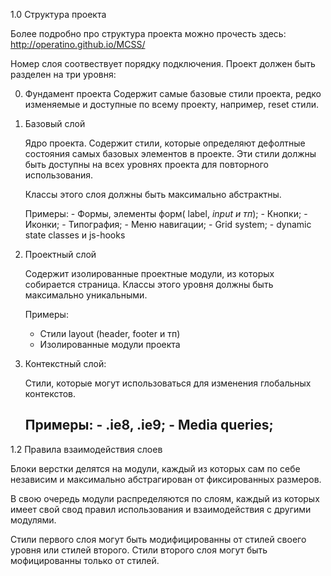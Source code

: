 1.0 Структура проекта
 
Более подробно про структура проекта можно прочесть здесь: http://operatino.github.io/MCSS/

Номер слоя соотвествует порядку подключения. Проект должен быть разделен на три уровня:

  0. Фундамент проекта
      Содержит самые базовые стили проекта, редко изменяемые и доступные по всему проекту, например, reset стили.

  1. Базовый слой
  
      Ядро проекта. Содержит стили, которые определяют дефолтные состояния самых базовых элементов в проекте. Эти стили должны быть доступны на всех уровнях проекта для повторного использования.

      Классы этого слоя должны быть максимально абстрактны.

      Примеры:
         - Формы, элементы форм( label, _input и тп_);
         - Кнопки;
         - Иконки;
         - Типография;
         - Меню навигации;
         - Grid system;
         - dynamic state classes и js-hooks
  
  2. Проектный слой
  
      Содержит изолированные проектные модули, из которых собирается страница. Классы этого уровня должны быть максимально уникальными.

      Примеры:
        - Стили layout (header, footer и тп)
        - Изолированные модули проекта

  3. Контекстный слой:
  
      Стили, которые могут использоваться для изменения глобальных контекстов.

      Примеры:
          - .ie8, .ie9;
          - Media queries;
        - 
1.2 Правила взаимодействия слоев

  Блоки верстки делятся на модули, каждый из которых сам по себе независим и максимально абстрагирован от фиксированных размеров.

  В свою очередь модули распределяются по слоям, каждый из которых имеет свой свод правил использования и взаимодействия с другими модулями.

  Стили первого слоя могут быть модифицированны от стилей своего уровня или стилей второго. Стили второго слоя могут быть мофицированны только от стилей.